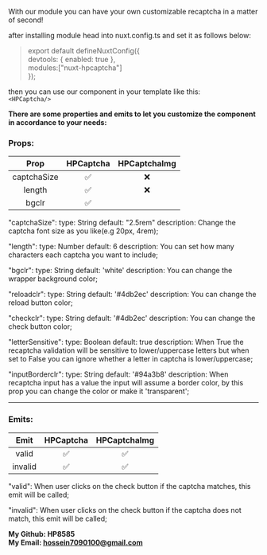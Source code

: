 With our module you can have your own customizable recaptcha in a matter of second!

after installing module head into nuxt.config.ts and set it as follows below:  

>  export default defineNuxtConfig({  
 devtools: { enabled: true },  
  modules:["nuxt-hpcaptcha"]  
});

then you can use our component in your template like this:  
``<HPCaptcha/>``


**There are some properties and emits to let you customize the component in accordance to your needs:**

### Props:
<center>

|Prop|HPCaptcha|HPCaptchaImg|
|:---------:|:------------:|:----:|
|captchaSize|✅|❌|
|length|✅|❌|
|bgclr|✅|

</center>

"captchaSize":
type: String
default: "2.5rem"
description: Change the captcha font size as you like(e.g 20px, 4rem);

"length":
type: Number
default: 6
description: You can set how many characters each captcha you want to include;

"bgclr":
type: String
default: 'white'
description: You can change the wrapper background color;

"reloadclr":
type: String
default: '#4db2ec'
description: You can change the reload button color;

"checkclr":
type: String
default: '#4db2ec'
description: You can change the check button color;

"letterSensitive":
type: Boolean
default: true
description: When True the recaptcha validation will be sensitive to lower/uppercase letters but when set to False you can ignore whether a letter in captcha is lower/uppercase;

"inputBorderclr":
type: String
default: '#94a3b8'
description: When recaptcha input has a value the input will assume a border color, by this prop you can change the color or make it 'transparent';

---------------------------------------------------------------------------------------

### Emits:

<center>

|Emit|HPCaptcha|HPCaptchaImg|
|:---------:|:------------:|:----:|
|valid|✅|✅|
|invalid|✅|✅|

</center>

"valid": When user clicks on the check button if the captcha matches, this emit will be called;

"invalid": When user clicks on the check button if the captcha does not match, this emit will be called;


**My Github: HP8585**  
**My Email: hossein7090100@gmail.com**